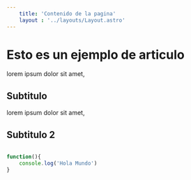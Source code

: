 ```yaml
---
    title: 'Contenido de la pagina'
    layout : '../layouts/Layout.astro'
---
```


# Esto es un ejemplo de articulo 

lorem ipsum dolor sit amet,

## Subtitulo 

lorem ipsum dolor sit amet,


## Subtitulo 2

```javascript

function(){
    console.log('Hola Mundo')
}